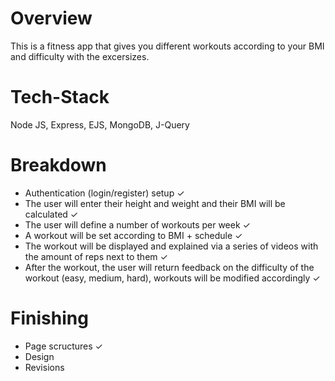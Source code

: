 # Overview
This is a fitness app that gives you different workouts according to your BMI and difficulty with the excersizes.

# Tech-Stack
Node JS, Express, EJS, MongoDB, J-Query

# Breakdown
 - Authentication (login/register) setup ✓
 - The user will enter their height and weight and their BMI will be calculated ✓
 - The user will define a number of workouts per week ✓
 - A workout will be set according to BMI + schedule ✓
 - The workout will be displayed and explained via a series of videos with the amount of reps next to them ✓
 - After the workout, the user will return feedback on the difficulty of the workout (easy, medium, hard), workouts will be modified   accordingly ✓

# Finishing
 - Page scructures ✓
 - Design
 - Revisions